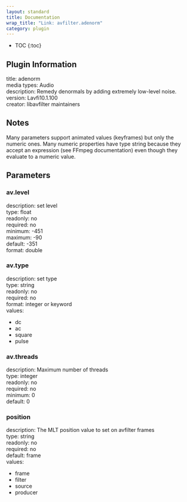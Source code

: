 ```yaml
---
layout: standard
title: Documentation
wrap_title: "Link: avfilter.adenorm"
category: plugin
---
```

* TOC
{:toc}

## Plugin Information

title: adenorm  
media types:
Audio  
description: Remedy denormals by adding extremely low-level noise.  
version: Lavfi10.1.100  
creator: libavfilter maintainers  

## Notes

Many parameters support animated values (keyframes) but only the numeric ones. Many numeric properties have type string because they accept an expression (see FFmpeg documentation) even though they evaluate to a numeric value.

## Parameters

### av.level

  
description:
set level  
type: float  
readonly: no  
required: no  
minimum: -451  
maximum: -90  
default: -351  
format: double  

### av.type

  
description:
set type  
type: string  
readonly: no  
required: no  
format: integer or keyword  
values:  

* dc
* ac
* square
* pulse

### av.threads

  
description:
Maximum number of threads  
type: integer  
readonly: no  
required: no  
minimum: 0  
default: 0  

### position

  
description:
The MLT position value to set on avfilter frames  
type: string  
readonly: no  
required: no  
default: frame  
values:  

* frame
* filter
* source
* producer

